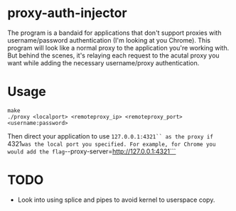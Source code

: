 # proxy-auth-injector

The program is a bandaid for applications that don't support proxies with username/password authentication (I'm looking at you Chrome). This program will look like a normal proxy to the application you're working with. But behind the scenes, it's relaying each request to the acutal proxy you want while adding the necessary username/proxy authentication.

# Usage

```
make
./proxy <localport> <remoteproxy_ip> <remoteproxy_port> <username:password>
```

Then direct your application to use ```127.0.0.1:4321`` as the proxy if ```4321``` was the local port you specified. For example, for Chrome you would add the flag ```--proxy-server=http://127.0.0.1:4321```

# TODO

- Look into using splice and pipes to avoid kernel to userspace copy.
